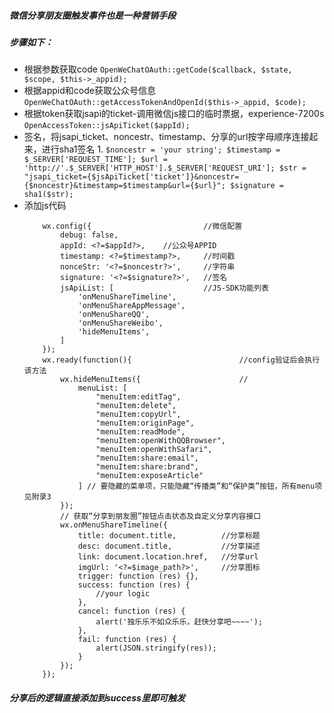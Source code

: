 ##### 微信分享朋友圈触发事件也是一种营销手段
##### 步骤如下：
- 根据参数获取code ```OpenWeChatOAuth::getCode($callback, $state, $scope, $this->_appid);```
- 根据appid和code获取公众号信息 ```OpenWeChatOAuth::getAccessTokenAndOpenId($this->_appid, $code);```
- 根据token获取jsapi的ticket-调用微信js接口的临时票据，experience-7200s ```OpenAccessToken::jsApiTicket($appId);```
- 签名，将jsapi_ticket、noncestr、timestamp、分享的url按字母顺序连接起来，进行sha1签名
    1. 
        ```
        $noncestr = 'your string';
        $timestamp = $_SERVER['REQUEST_TIME'];
        $url = 'http://'.$_SERVER['HTTP_HOST'].$_SERVER['REQUEST_URI'];
        $str = "jsapi_ticket={$jsApiTicket['ticket']}&noncestr={$noncestr}&timestamp=$timestamp&url={$url}";
        $signature = sha1($str);
        ```
- 添加js代码
    ```
        wx.config({                         //微信配置
            debug: false,
            appId: <?=$appId?>,    //公众号APPID
            timestamp: <?=$timestamp?>,     //时间戳
            nonceStr: '<?=$noncestr?>',     //字符串
            signature: '<?=$signature?>',   //签名
            jsApiList: [                    //JS-SDK功能列表
                'onMenuShareTimeline',
                'onMenuShareAppMessage',
                'onMenuShareQQ',
                'onMenuShareWeibo',
                'hideMenuItems',
            ]
        });
        wx.ready(function(){                        //config验证后会执行该方法
            wx.hideMenuItems({                      //
                menuList: [
                    "menuItem:editTag",
                    "menuItem:delete",
                    "menuItem:copyUrl",
                    "menuItem:originPage",
                    "menuItem:readMode",
                    "menuItem:openWithQQBrowser",
                    "menuItem:openWithSafari",
                    "menuItem:share:email",
                    "menuItem:share:brand",
                    "menuItem:exposeArticle"
                ] // 要隐藏的菜单项，只能隐藏“传播类”和“保护类”按钮，所有menu项见附录3
            });
            // 获取“分享到朋友圈”按钮点击状态及自定义分享内容接口
            wx.onMenuShareTimeline({
                title: document.title,          //分享标题
                desc: document.title,           //分享描述
                link: document.location.href,   //分享url
                imgUrl: '<?=$image_path?>',     //分享图标
                trigger: function (res) {},
                success: function (res) {
                    //your logic
                },
                cancel: function (res) {
                    alert('独乐乐不如众乐乐，赶快分享吧~~~~');
                },
                fail: function (res) {
                    alert(JSON.stringify(res));
                }
            });
        });
    ```
    
##### 分享后的逻辑直接添加到success里即可触发